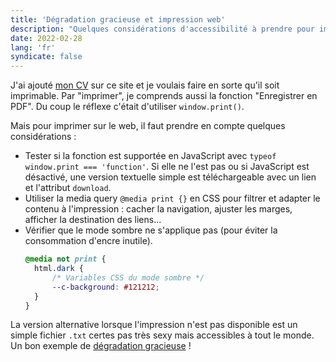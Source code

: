 ```yaml
---
title: 'Dégradation gracieuse et impression web'
description: "Quelques considérations d'accessibilité à prendre pour imprimer ou télécharger un fichier sur le web."
date: 2022-02-28
lang: 'fr'
syndicate: false
---
```


J'ai ajouté [mon CV](/cv) sur ce site et je voulais faire en sorte qu'il soit imprimable. Par "imprimer", je comprends aussi la fonction "Enregistrer en PDF". Du coup le réflexe c'était d'utiliser `window.print()`.

Mais pour imprimer sur le web, il faut prendre en compte quelques considérations :

- Tester si la fonction est supportée en JavaScript avec `typeof window.print === 'function'`. Si elle ne l'est pas ou si JavaScript est désactivé, une version textuelle simple est téléchargeable avec un lien et l'attribut `download`.
- Utiliser la media query `@media print {}` en CSS pour filtrer et adapter le contenu à l'impression : cacher la navigation, ajuster les marges, afficher la destination des liens...
- Vérifier que le mode sombre ne s'applique pas (pour éviter la consommation d'encre inutile).
  ```css
  @media not print {
  	html.dark {
  		/* Variables CSS du mode sombre */
  		--c-background: #121212;
  	}
  }
  ```

La version alternative lorsque l'impression n'est pas disponible est un simple fichier `.txt` certes pas très sexy mais accessibles à tout le monde. Un bon exemple de [dégradation gracieuse](https://developer.mozilla.org/fr/docs/Glossary/Graceful_degradation) !
